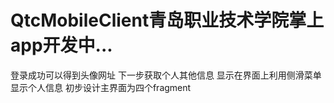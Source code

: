# QtcMobileClient青岛职业技术学院掌上app开发中...
登录成功可以得到头像网址
下一步获取个人其他信息
显示在界面上利用侧滑菜单
显示个人信息   初步设计主界面为四个fragment
